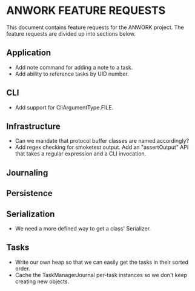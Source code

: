 # ANWORK FEATURE REQUESTS

This document contains feature requests for the ANWORK project. The feature requests are divided up
into sections below.

## Application
- Add note command for adding a note to a task.
- Add ability to reference tasks by UID number.

## CLI
- Add support for CliArgumentType.FILE.

## Infrastructure
- Can we mandate that protocol buffer classes are named accordingly?
- Add regex checking for smoketest output. Add an "assertOutput" API that takes a regular
  expression and a CLI invocation. 

## Journaling

## Persistence

## Serialization
- We need a more defined way to get a class' Serializer.

## Tasks
- Write our own heap so that we can easily get the tasks in their sorted order.
- Cache the TaskManagerJournal per-task instances so we don't keep creating new objects.